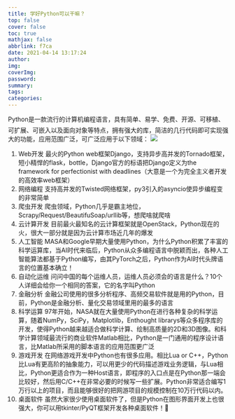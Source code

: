 ```yaml
---
title: 学好Python可以干嘛？
top: false
cover: false
toc: true
mathjax: false
abbrlink: f7ca
date: 2021-04-14 13:17:24
author:
img:
coverImg:
password:
summary:
tags:
categories:
---
```

Python是一款流行的计算机编程语言，具有简单、易学、免费、开源、可移植、可扩展、可嵌入以及面向对象等特点，拥有强大的库，简洁的几行代码即可实现强大的功能，应用范围广泛，可广泛应用于以下领域：
![](https://ss1.bdstatic.com/70cFuXSh_Q1YnxGkpoWK1HF6hhy/it/u=1027794595,2832068224&fm=26&gp=0.jpg)
1. Web开发
最火的Python web框架Django，支持异步高并发的Tornado框架，短小精悍的flask，bottle，Django官方的标语把Django定义为the framework for perfectionist with deadlines（大意是一个为完全主义者开发的高效率web框架）
2. 网络编程
支持高并发的Twisted网络框架，py3引入的asyncio使异步编程变的非常简单
3. 爬虫开发
爬虫领域，Python几乎是霸主地位，Scrapy/Request/BeautifuSoap/urllib等，想爬啥就爬啥
4. 云计算开发
目前最火最知名的云计算框架就是OpenStack，Python现在的火，很大一部分就是因为云计算市场近几年的爆发
5. 人工智能
MASA和Google早期大量使用Python，为什么Python积累了丰富的科学运算库，当AI时代来临后，Python从众多编程语言中脱颖而出，各种人工智能算法都基于Python编写，由其PyTorch之后，Python作为AI时代头牌语言的位置基本确立！
6. 自动化运维
问问中国的每个运维人员，运维人员必须会的语言是什么？10个人详细会给你一个相同的答案，它的名字叫Python
7. 金融分析
金融公司使用的很多分析程序、高频交易软件就是用的Python，目前，Python是金融分析、量化交易领域里用的最多的语言
8. 科学运算
97年开始，NASA就在大量使用Python在进行各种复杂的科学运算，随着NumPy，SciPy，Matplotlib，Enthought librarys等众多程序库的开发，使得Python越来越适合做科学计算、绘制高质量的2D和3D图像。和科学计算领域最流行的商业软件Matlab相比，Python是一门通用的程序设计语言，比Matlab所采用的脚本语言的应用范围更广泛
9. 游戏开发
在网络游戏开发中Python也有很多应用。相比Lua or C++，Python比Lua有更高阶的抽象能力，可以用更少的代码描述游戏业务逻辑，与Lua相比，Python更适合作为一种Host语言，即程序的入口点是在Python那一端会比较好，然后用C/C++在非常必要的时候写一些扩展。Python非常适合编写1万行以上的项目，而且能够很好的把网游项目的规模控制在10万行代码以内。
10. 桌面软件
虽然大家很少使用桌面软件了，但是Python在图形界面开发上也很强大，你可以用tkinter/PyQT框架开发各种桌面软件！🐒